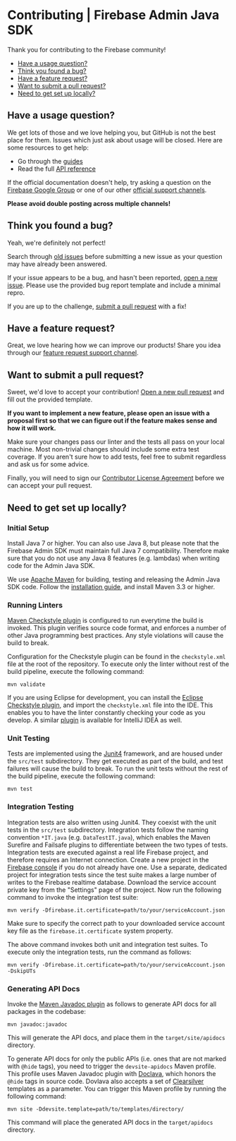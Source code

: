 # Contributing | Firebase Admin Java SDK

Thank you for contributing to the Firebase community!

 - [Have a usage question?](#question)
 - [Think you found a bug?](#issue)
 - [Have a feature request?](#feature)
 - [Want to submit a pull request?](#submit)
 - [Need to get set up locally?](#local-setup)


## <a name="question"></a>Have a usage question?

We get lots of those and we love helping you, but GitHub is not the best place for them. Issues
which just ask about usage will be closed. Here are some resources to get help:

- Go through the [guides](https://firebase.google.com/docs/admin/setup/)
- Read the full [API reference](https://firebase.google.com/docs/reference/admin/java/)

If the official documentation doesn't help, try asking a question on the
[Firebase Google Group](https://groups.google.com/forum/#!forum/firebase-talk/) or one of our
other [official support channels](https://firebase.google.com/support/).

**Please avoid double posting across multiple channels!**


## <a name="issue"></a>Think you found a bug?

Yeah, we're definitely not perfect!

Search through [old issues](https://github.com/firebase/firebase-admin-java/issues) before
submitting a new issue as your question may have already been answered.

If your issue appears to be a bug, and hasn't been reported,
[open a new issue](https://github.com/firebase/firebase-admin-java/issues/new). Please use the
provided bug report template and include a minimal repro.

If you are up to the challenge, [submit a pull request](#submit) with a fix!


## <a name="feature"></a>Have a feature request?

Great, we love hearing how we can improve our products! Share you idea through our
[feature request support channel](https://firebase.google.com/support/contact/bugs-features/).


## <a name="submit"></a>Want to submit a pull request?

Sweet, we'd love to accept your contribution!
[Open a new pull request](https://github.com/firebase/firebase-admin-java/pull/new/master) and fill
out the provided template.

**If you want to implement a new feature, please open an issue with a proposal first so that we can
figure out if the feature makes sense and how it will work.**

Make sure your changes pass our linter and the tests all pass on your local machine.
Most non-trivial changes should include some extra test coverage. If you aren't sure how to add
tests, feel free to submit regardless and ask us for some advice.

Finally, you will need to sign our
[Contributor License Agreement](https://cla.developers.google.com/about/google-individual)
before we can accept your pull request.


## <a name="local-setup"></a>Need to get set up locally?

### Initial Setup

Install Java 7 or higher. You can also use Java 8, but please note that the Firebase Admin SDK must
maintain full Java 7 compatibility. Therefore make sure that you do not use any Java 8 features
(e.g. lambdas) when writing code for the Admin Java SDK.

We use [Apache Maven](http://maven.apache.org/) for building, testing and releasing the Admin Java
SDK code. Follow the [installation guide](http://maven.apache.org/install.html), and install Maven
3.3 or higher.

### Running Linters

[Maven Checkstyle plugin](https://maven.apache.org/plugins/maven-checkstyle-plugin/) is configured
to run everytime the build is invoked. This plugin verifies source code format, and enforces a
number of other Java programming best practices. Any style violations will cause the build to break.

Configuration for the Checkstyle plugin can be found in the `checkstyle.xml` file at the root of the
repository. To execute only the linter without rest of the build pipeline, execute the following
command:

```
mvn validate
```

If you are using Eclipse for development, you can install the
[Eclipse Checkstyle plugin](http://eclipse-cs.sourceforge.net/#!/), and import the `checkstyle.xml`
file into the IDE. This enables you to have the linter constantly checking your code as you develop.
A similar [plugin](https://plugins.jetbrains.com/plugin/1065-checkstyle-idea) is available for
IntelliJ IDEA as well.

### Unit Testing

Tests are implemented using the [Junit4](http://junit.org/junit4/) framework, and are housed under
the `src/test` subdirectory. They get executed as part of the build, and test failures will cause
the build to break. To run the unit tests without the rest of the build pipeline, execute the
following command:

```
mvn test
```

### Integration Testing

Integration tests are also written using Junit4. They coexist with the unit tests in the `src/test`
subdirectory. Integration tests follow the naming convention `*IT.java` (e.g. `DataTestIT.java`),
which enables the Maven Surefire and Failsafe plugins to differentiate between the two types of
tests. Integration tests are executed against a real life Firebase project, and therefore
requires an Internet connection. Create a new project in the
[Firebase console](https://console.firebase.google.com/) if you do not already have one. Use a 
separate, dedicated project for integration tests since the test suite makes a large number of
writes to the Firebase realtime database. Download the service account private key from the 
"Settings" page of the project. Now run the following command to invoke the integration test suite:

```
mvn verify -Dfirebase.it.certificate=path/to/your/serviceAccount.json
```

Make sure to specify the correct path to your downloaded service account key file as the
`firebase.it.certificate` system property. 

The above command invokes both unit and integration test suites. To execute only the integration
tests, run the command as follows:

```
mvn verify -Dfirebase.it.certificate=path/to/your/serviceAccount.json -DskipUTs
```

### Generating API Docs

Invoke the [Maven Javadoc plugin](https://maven.apache.org/plugins/maven-javadoc-plugin/) as 
follows to generate API docs for all packages in the codebase:

```
mvn javadoc:javadoc
```

This will generate the API docs, and place them in the `target/site/apidocs` directory. 

To generate API docs for only the public APIs (i.e. ones that are not marked with `@hide` tags),
you need to trigger the `devsite-apidocs` Maven profile. This profile uses Maven Javadoc plugin
with [Doclava](https://code.google.com/archive/p/doclava/), which honors the `@hide` tags in
source code. Dovlava also accepts a set of [Clearsilver](http://www.clearsilver.net/) templates as
a parameter. You can trigger this Maven profile by running the following command:

```
mvn site -Ddevsite.template=path/to/templates/directory/
```

This command will place the generated API docs in the `target/apidocs` directory.

